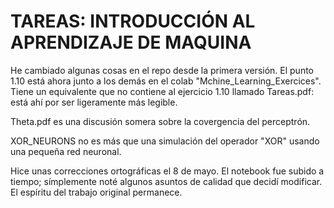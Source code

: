 # TAREAS: INTRODUCCIÓN AL APRENDIZAJE DE MAQUINA 

He cambiado algunas cosas en el repo desde la primera versión. El punto 1.10 está ahora junto a los demás en el colab "Mchine_Learning_Exercices". Tiene un equivalente que no contiene al ejercicio 1.10 llamado Tareas.pdf: está ahí por ser ligeramente más legible.

Theta.pdf es una discusión somera sobre la covergencia del perceptrón.

XOR_NEURONS no es más que una simulación del operador "XOR" usando una pequeña red neuronal.


Hice unas correcciones ortográficas el 8 de mayo. El notebook fue subido a tiempo; símplemente noté algunos asuntos de calidad que decidí modificar. El espíritu del trabajo original permanece. 
